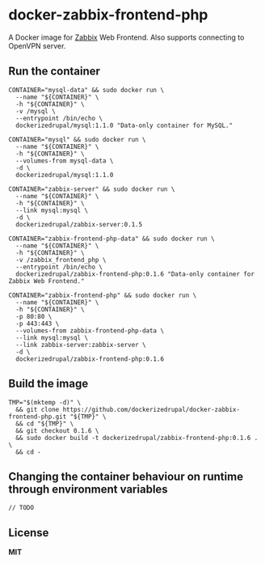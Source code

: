 # docker-zabbix-frontend-php

A Docker image for [Zabbix](http://www.zabbix.com/) Web Frontend. Also supports connecting to OpenVPN server.

## Run the container

    CONTAINER="mysql-data" && sudo docker run \
      --name "${CONTAINER}" \
      -h "${CONTAINER}" \
      -v /mysql \
      --entrypoint /bin/echo \
      dockerizedrupal/mysql:1.1.0 "Data-only container for MySQL."

    CONTAINER="mysql" && sudo docker run \
      --name "${CONTAINER}" \
      -h "${CONTAINER}" \
      --volumes-from mysql-data \
      -d \
      dockerizedrupal/mysql:1.1.0

    CONTAINER="zabbix-server" && sudo docker run \
      --name "${CONTAINER}" \
      -h "${CONTAINER}" \
      --link mysql:mysql \
      -d \
      dockerizedrupal/zabbix-server:0.1.5

    CONTAINER="zabbix-frontend-php-data" && sudo docker run \
      --name "${CONTAINER}" \
      -h "${CONTAINER}" \
      -v /zabbix_frontend_php \
      --entrypoint /bin/echo \
      dockerizedrupal/zabbix-frontend-php:0.1.6 "Data-only container for Zabbix Web Frontend."

    CONTAINER="zabbix-frontend-php" && sudo docker run \
      --name "${CONTAINER}" \
      -h "${CONTAINER}" \
      -p 80:80 \
      -p 443:443 \
      --volumes-from zabbix-frontend-php-data \
      --link mysql:mysql \
      --link zabbix-server:zabbix-server \
      -d \
      dockerizedrupal/zabbix-frontend-php:0.1.6

## Build the image

    TMP="$(mktemp -d)" \
      && git clone https://github.com/dockerizedrupal/docker-zabbix-frontend-php.git "${TMP}" \
      && cd "${TMP}" \
      && git checkout 0.1.6 \
      && sudo docker build -t dockerizedrupal/zabbix-frontend-php:0.1.6 . \
      && cd -
      
## Changing the container behaviour on runtime through environment variables

    // TODO

## License

**MIT**
